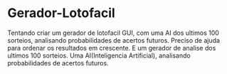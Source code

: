 # Gerador-Lotofacil
Tentando criar um gerador de lotofacil GUI, com uma AI dos ultimos 100 sorteios, analisando probabilidades de acertos futuros.
Preciso de ajuda para ordenar os resultados em crescente.
E um gerador de analise dos ultimos 100 sorteios.
Uma AI(Inteligencia Artificial), analisando probabilidades de acertos futuros.
